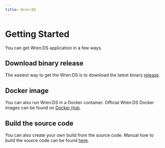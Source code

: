 ```yaml
---
title: Wren:DS
---
```



# Getting Started

You can get Wren:DS application in a few ways.


## Download binary release

The easiest way to get the Wren:DS is to download the latest binary [release](https://github.com/WrenSecurity/wrends/releases).


## Docker image

You can also run Wren:DS in a Docker container. Official Wren:DS Docker images can be found on [Docker Hub](https://hub.docker.com/r/wrensecurity/wrends).


## Build the source code

You can also create your own build from the source code. Manual how to build the source code can be found [here](https://github.com/WrenSecurity/wrends#build-the-source-code).
